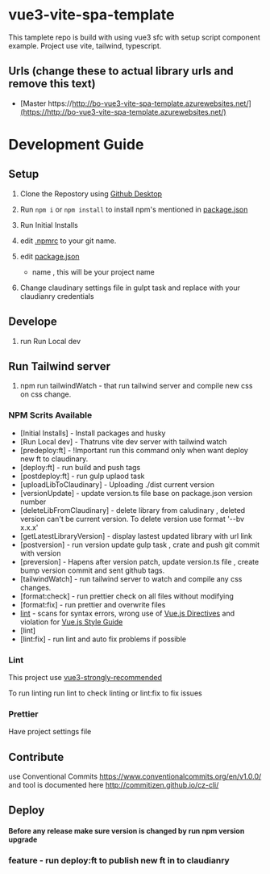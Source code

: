 # vue3-vite-spa-template

This tamplete repo is build with using vue3 sfc with setup script component example. Project use vite, tailwind, typescript.

## Urls (change these to actual library urls and remove this text)

- [Master https://http://bo-vue3-vite-spa-template.azurewebsites.net/](https://http://bo-vue3-vite-spa-template.azurewebsites.net/)


# Development Guide

## Setup

1. Clone the Repostory using
   [Github Desktop](https://docs.github.com/en/desktop/contributing-and-collaborating-using-github-desktop/adding-and-cloning-repositories/cloning-and-forking-repositories-from-github-desktop)
2. Run `npm i` or `npm install` to install npm's mentioned in [package.json](package.json)
3. Run Initial Installs
3. edit [.npmrc](.npmrc) to your git name.
4. edit  [package.json](package.json)
   - name , this will be your project name

5. Change claudinary settings file in gulpt task and replace with your claudianry credentials

## Develope
 1. run Run Local dev

## Run Tailwind server

1. npm run tailwindWatch - that run tailwind server and compile new css on css change.

### NPM Scrits Available
- [Initial Installs] - Install packages and husky
- [Run Local dev] - Thatruns vite dev server with tailwind watch
- [predeploy:ft] - !Important run this command only when want deploy new ft to claudinary.
- [deploy:ft] - run build and push tags
- [postdeploy:ft] - run gulp uplaod task
- [uploadLibToClaudinary] - Uploading ./dist current version
- [versionUpdate] - update version.ts file base on package.json version number
- [deleteLibFromClaudinary] - delete library from caludinary , deleted version can't be current version. To delete version use format '--bv x.x.x'
- [getLatestLibraryVersion] - display lastest updated library with url link
- [postversion] - run version update gulp task , crate and push git commit with version
- [preversion] - Hapens after version patch, update version.ts file , create bump version commit and sent github tags.
- [tailwindWatch] - run tailwind server to watch and compile any css changes.
- [format:check] - run prettier check on all files without modifying
- [format:fix] - run prettier and overwrite files
- [lint](https://cli.vuejs.org/core-plugins/eslint.html#injected-commands) - scans for syntax errors, wrong use of [Vue.js Directives](https://v3.vuejs.org/api/directives.html) and violation for
  [Vue.js Style Guide](https://v3.vuejs.org/style-guide/)
- [lint]
- [lint:fix] - run lint and auto fix problems if possible

### Lint

This project use [vue3-strongly-recommended](https://eslint.vuejs.org/rules/#priority-b-strongly-recommended-improving-readability-for-vue-js-3-x)

To run linting run lint to check linting or lint:fix to fix issues

### Prettier

Have project settings file

## Contribute

use Conventional Commits https://www.conventionalcommits.org/en/v1.0.0/ and tool is documented here http://commitizen.github.io/cz-cli/

## Deploy
  
 #### Before any release make sure version is changed by run npm version upgrade

 ### feature - run deploy:ft to publish new ft in to claudianry

